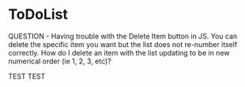 # ToDoList

QUESTION - 
Having trouble with the Delete Item button in JS. You can delete the specific item you want but the list does not re-number itself correctly. How do I delete an item with the list updating to be in new numerical order (ie 1, 2, 3, etc)?

TEST TEST
